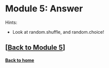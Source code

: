# Module 5: Answer  

Hints:
* Look at random.shuffle, and random.choice!

## \[[Back to Module 5](./module5.md)\]

#### [Back to home](../index.md)

